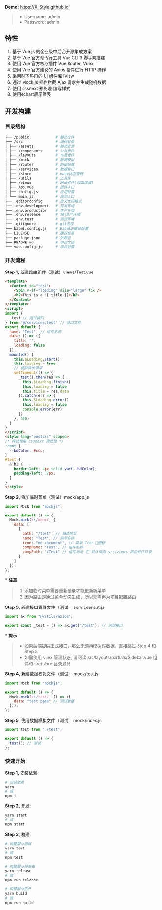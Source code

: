 **Demo:** <https://X-Style.github.io/>

> - Username: admin
> - Password: admin

## 特性

1.  基于 Vue.js 的企业级中后台开源集成方案
2.  基于 Vue 官方命令行工具 Vue CLI 3 脚手架搭建
3.  使用 Vue 官方核心插件 Vue Router, Vuex
4.  使用 Vue 官方建议的 Axios 插件进行 HTTP 操作
5.  采用时下热门的 UI 组件库 iView
6.  通过 Mock.js 插件拦截 Ajax 请求并生成随机数据
7.  使用 cssnext 预处理 编写样式
8.  使用echart展示图表

## 开发构建

### 目录结构

```bash
├── /public            # 静态文件
├── /src               # 源码目录
│ ├── /assets          # 静态资源
│ ├── /components      # 公共组件
│ ├── /layouts         # 布局组件
│ ├── /mock            # 数据模拟
│ ├── /router          # 路由配置
│ ├── /services        # 数据接口
│ ├── /store           # vuex状态管理
│ ├── /utils           # 工具库
│ ├── /views           # 路由组件(页面维度)
│ ├── App.vue          # 组件入口
│ ├── config.js        # 应用配置
│ └── main.js          # 应用入口
├── .editorconfig      # 定义代码格式
├── .env.development   # 开发环境
├── .env.production    # 生产环境
├── .env.release       # 预生产环境
├── .env.test          # 测试环境
├── .gitignore         # git忽视
├── babel.config.js    # ES6语法编译配置
├── LICENSE            # 版权信息
├── package.json       # 依赖包
├── README.md          # 项目文档
└── vue.config.js      # 项目配置
```

### 开发流程

**Step 1,** 新建路由组件（测试）views/Test.vue

```html
<template>
  <Content id="test">
    <Spin v-if="loading" size="large" fix />
    <h2>This is a {{ title }}</h2>
  </Content>
</template>
<script>
import {
  _test // 测试接口
} from '@/services/test' // 接口文件
export default {
  name: 'Test', // 组件名称
  data: () => ({
    title: '',
    loading: false
  }),
  mounted() {
    this.$Loading.start()
    this.loading = true
    // 模拟异步请求
    setTimeout(() => {
      _test().then(res => {
        this.$Loading.finish()
        this.loading = false
        this.title = res.data
      }).catch(err => {
        this.$Loading.error()
        this.loading = false
        console.error(err)
      })
    }, 500)
  }
}
</script>
<style lang="postcss" scoped>
/* 样式使用 cssnext 预处理 */
:root {
  --bdColor: #ccc;
}
#test {
  & h2 {
    border-left: 4px solid var(--bdColor);
    padding-left: 12px;
  }
}
</style>
```

**Step 2,** 添加临时菜单（测试）mock/app.js

```javascript
import Mock from "mockjs";

export default () => {
  Mock.mock(/\/menu/, {
    data: [
      {
        path: "/test", // 路由地址
        name: "Test", // 菜单名称
        icon: "md-document", // 菜单 Icon 图标
        compName: "Test", // 组件名称
        compPath: "/Test" // 组件地址（ 默认指向 src/views 路由组件目录
      }
    ]
  });
};
```

\* **注意**

> 1.  添加临时菜单需要重新登录才能更新新菜单
> 2.  因为路由是通过菜单动态生成，所以无需再为项目配置路由

**Step 3,** 新建接口管理文件（测试） services/test.js

```javascript
import ax from "@/utils/axios";

export const _test = () => ax.get("/test"); // 测试接口
```

\* **提示**

> - 如果后端提供正式接口，那么无须再模拟假数据，直接跳过 Step 4 和 Step 5
> - 如需使用 vuex 管理状态, 请阅读 src/layouts/partials/Sidebar.vue 组件和 src/store 目录源码

**Step 4,** 新建数据模拟文件（测试） mock/test.js

```javascript
import Mock from "mockjs";

export default () => {
  Mock.mock(/\/test/, () => ({
    data: "test page" // 测试数据
  }));
};
```

**Step 5,** 使用数据模拟文件（测试） mock/index.js

```javascript
import test from "./test";

export default () => {
  test(); // 测试
};
```

### 快速开始

**Step 1,** 安装依赖:

```bash
# 安装依赖
yarn
# 或
npm i
```

**Step 2,** 开发:

```bash
yarn start
# 或
npm start
```

**Step 3,** 构建:

```bash
# 构建最小测试
yarn test
# 或
npm test

# 构建最小预发布
yarn release
# 或
npm run release

# 构建最小生产
yarn build
# 或
npm run build
```
